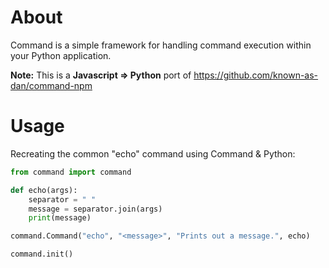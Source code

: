 # About
Command is a simple framework for handling command execution within your Python application.  

**Note:** This is a **Javascript => Python** port of https://github.com/known-as-dan/command-npm

# Usage
Recreating the common "echo" command using Command & Python:
```python
from command import command

def echo(args):
	separator = " "
	message = separator.join(args)
	print(message)

command.Command("echo", "<message>", "Prints out a message.", echo)

command.init()
```
